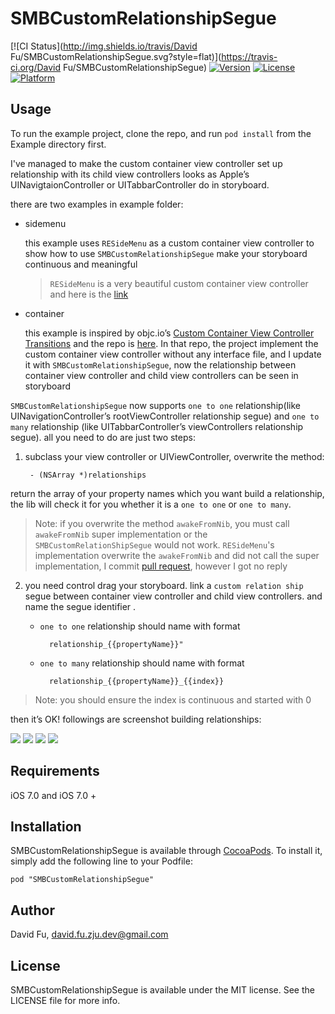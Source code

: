 # SMBCustomRelationshipSegue

[![CI Status](http://img.shields.io/travis/David Fu/SMBCustomRelationshipSegue.svg?style=flat)](https://travis-ci.org/David Fu/SMBCustomRelationshipSegue)
[![Version][image-1]][1]
[![License][image-2]][2]
[![Platform][image-3]][3]

## Usage

To run the example project, clone the repo, and run `pod install` from the Example directory first.

I've managed to make the custom container view controller set up relationship with its child view controllers looks as Apple’s UINavigtaionController or UITabbarController do in storyboard.

there are two examples in example folder:

+ sidemenu

	this example uses `RESideMenu` as a custom container view controller to show how to use `SMBCustomRelationshipSegue` make your storyboard continuous and meaningful

	> `RESideMenu` is a very beautiful custom container view controller and here is the [link][4]

+ container

	this example is inspired by objc.io’s [Custom Container View Controller Transitions][5] and the repo is [here][6]. In that repo, the project implement the custom container view controller without any interface file, and I update it with `SMBCustomRelationshipSegue`, now the relationship between container view controller and child view controllers can be seen in storyboard

`SMBCustomRelationshipSegue` now supports `one to one` relationship(like UINavigationController’s rootViewController relationship segue) and `one to many` relationship (like UITabbarController’s viewControllers relationship segue). all you need to do are just two steps:

1. subclass your view controller or UIViewController, overwrite the method:

		- (NSArray *)relationships

return the array of your property names which you want build a relationship, the lib will check it for you whether it is a `one to one` or `one to many`.

> Note: if you overwrite the method `awakeFromNib`, you must call `awakeFromNib` super implementation or the `SMBCustomRelationShipSegue` would not work.
> `RESideMenu`'s implementation overwrite the `awakeFromNib` and did not call the super implementation, I commit [pull request](https://github.com/romaonthego/RESideMenu/pull/253), however I got no reply

2. you need control drag your storyboard. link a `custom relation ship` segue between container view controller and child view controllers. and name the segue identifier .

	+ `one to one` relationship should name with format 

			relationship_{{propertyName}}"

	+ `one to many` relationship should name with format 

			relationship_{{propertyName}}_{{index}}

> Note: you should ensure the index is continuous and started with 0

then it’s OK! followings are screenshot building relationships:

![][image-4]
![][image-5]
![][image-6]
![][image-7]

## Requirements

iOS 7.0 and iOS 7.0 +

## Installation

SMBCustomRelationshipSegue is available through [CocoaPods][7]. To install
it, simply add the following line to your Podfile:

	pod "SMBCustomRelationshipSegue"

## Author

David Fu, david.fu.zju.dev@gmail.com

## License

SMBCustomRelationshipSegue is available under the MIT license. See the LICENSE file for more info.

[1]:	http://cocoapods.org/pods/SMBCustomRelationshipSegue
[2]:	http://cocoapods.org/pods/SMBCustomRelationshipSegue
[3]:	http://cocoapods.org/pods/SMBCustomRelationshipSegue
[4]:	https://github.com/romaonthego/RESideMenu
[5]:	http://www.objc.io/issues/12-animations/custom-container-view-controller-transitions/
[6]:	https://github.com/objcio/issue-12-custom-container-transitions
[7]:	http://cocoapods.org

[image-1]:	https://img.shields.io/cocoapods/v/SMBCustomRelationshipSegue.svg?style=flat
[image-2]:	https://img.shields.io/cocoapods/l/SMBCustomRelationshipSegue.svg?style=flat
[image-3]:	https://img.shields.io/cocoapods/p/SMBCustomRelationshipSegue.svg?style=flat
[image-4]:	https://raw.githubusercontent.com/SuperMarioBean/SMBCustomRelationshipSegue/master/1.png
[image-5]:	https://raw.githubusercontent.com/SuperMarioBean/SMBCustomRelationshipSegue/master/2.png
[image-6]:	https://raw.githubusercontent.com/SuperMarioBean/SMBCustomRelationshipSegue/master/3.png
[image-7]:	https://raw.githubusercontent.com/SuperMarioBean/SMBCustomRelationshipSegue/master/4.png